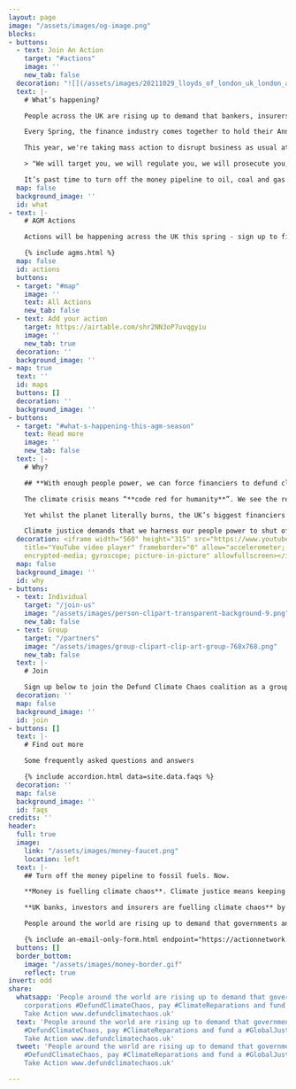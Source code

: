```yaml
---
layout: page
image: "/assets/images/og-image.png"
blocks:
- buttons:
  - text: Join An Action
    target: "#actions"
    image: ''
    new_tab: false
  decoration: "![](/assets/images/20211029_lloyds_of_london_uk_london_ad_8.jpg)"
  text: |-
    # What’s happening?

    People across the UK are rising up to demand that bankers, insurers and fund managers **Defund Climate Chaos**, pay **Climate Reparations** and fund a **Global Just Transition**.

    Every Spring, the finance industry comes together to hold their Annual General Meetings - where they celebrate profits, approve bonuses and ignore taking action to stop climate chaos.

    This year, we're taking mass action to disrupt business as usual at their AGMs. You can join communities on the frontlines of climate breakdown to take action against UK’s biggest funders of fossil fuel projects.

    > "We will target you, we will regulate you, we will prosecute you, we will dismantle the economic systems and systems of power that you maintain, we will force you to make reparations for the climate crisis and extractivism that you continue to enable around the world."

    It’s past time to turn off the money pipeline to oil, coal and gas companies and for UK finance to start investing in climate justice and a safer future for us all.
  map: false
  background_image: ''
  id: what
- text: |-
    # AGM Actions

    Actions will be happening across the UK this spring - sign up to find out more about taking action at Barclays, HSBC, Lloyd's of London, Shell and Standard Chartered AGMs.

    {% include agms.html %}
  map: false
  id: actions
  buttons:
  - target: "#map"
    image: ''
    text: All Actions
    new_tab: false
  - text: Add your action
    target: https://airtable.com/shr2NN3oP7uvqgyiu
    image: ''
    new_tab: true
  decoration: ''
  background_image: ''
- map: true
  text: ''
  id: maps
  buttons: []
  decoration: ''
  background_image: ''
- buttons:
  - target: "#what-s-happening-this-agm-season"
    text: Read more
    image: ''
    new_tab: false
  text: |-
    # Why?

    ## **With enough people power, we can force financiers to defund climate chaos. Join us.**

    The climate crisis means “**code red for humanity**”. We see the reality raging around us with floods, wildfires and storms every day.

    Yet whilst the planet literally burns, the UK’s biggest financiers keep pouring billions of pounds each year into fuelling the fire. **Barclays, HSBC, Lloyds of London** to name just a few - they still fund fossil fuels.

    Climate justice demands that we harness our people power to shut off the money pipeline to oil, coal and gas immediately.
  decoration: <iframe width="560" height="315" src="https://www.youtube.com/embed/0_Oj6v5Wb80"
    title="YouTube video player" frameborder="0" allow="accelerometer; autoplay; clipboard-write;
    encrypted-media; gyroscope; picture-in-picture" allowfullscreen></iframe>
  map: false
  background_image: ''
  id: why
- buttons:
  - text: Individual
    target: "/join-us"
    image: "/assets/images/person-clipart-transparent-background-9.png"
    new_tab: false
  - text: Group
    target: "/partners"
    image: "/assets/images/group-clipart-clip-art-group-768x768.png"
    new_tab: false
  text: |-
    # Join

    Sign up below to join the Defund Climate Chaos coalition as a group (Grassroots, NGO, Union) or individual.
  decoration: ''
  map: false
  background_image: ''
  id: join
- buttons: []
  text: |-
    # Find out more

    Some frequently asked questions and answers

    {% include accordion.html data=site.data.faqs %}
  decoration: ''
  map: false
  background_image: ''
  id: faqs
credits: ''
header:
  full: true
  image:
    link: "/assets/images/money-faucet.png"
    location: left
  text: |-
    ## Turn off the money pipeline to fossil fuels. Now.

    **Money is fuelling climate chaos**. Climate justice means keeping fossil fuels in the ground, right now. We need to stop new coal, oil, gas and fracking project

    **UK banks, investors and insurers are fuelling climate chaos** by pumping billions of pounds into climate wrecking projects each year. Without that support, companies like Shell and BP, can't operate.

    People around the world are rising up to demand that governments and corporations **#DefundClimateChaos**, pay **Climate Reparations** and fund a **Global** **Just Transition**

    {% include an-email-only-form.html endpoint="https://actionnetwork.org/api/v2/petitions/e0c7e2f4-925f-448c-9558-57c1997b5408/signatures" jump="actions" %}
  buttons: []
  border_bottom:
    image: "/assets/images/money-border.gif"
    reflect: true
invert: odd
share:
  whatsapp: 'People around the world are rising up to demand that governments and
    corporations #DefundClimateChaos, pay #ClimateReparations and fund a #GlobalJustTransition
    Take Action www.defundclimatechaos.uk'
  text: 'People around the world are rising up to demand that governments and corporations
    #DefundClimateChaos, pay #ClimateReparations and fund a #GlobalJustTransition
    Take Action www.defundclimatechaos.uk'
  tweet: 'People around the world are rising up to demand that governments and corporations
    #DefundClimateChaos, pay #ClimateReparations and fund a #GlobalJustTransition
    Take Action www.defundclimatechaos.uk'

---
```

